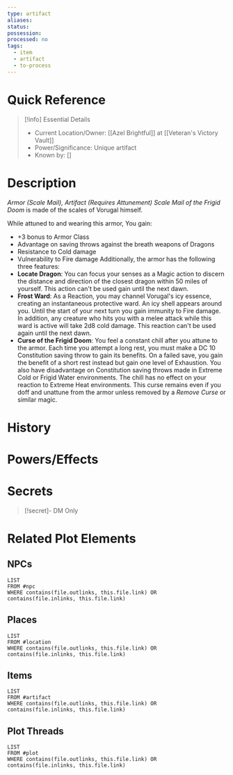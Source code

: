 ```yaml
---
type: artifact
aliases: 
status: 
possession: 
processed: no
tags:
  - item
  - artifact
  - to-process
---
```

# Quick Reference
> [!info] Essential Details
> - Current Location/Owner: [[Azel Brightful]] at [[Veteran's Victory Vault]]
> - Power/Significance: Unique artifact
> - Known by: []

# Description
*Armor (Scale Mail), Artifact (Requires Attunement)*
*Scale Mail of the Frigid Doom* is made of the scales of Vorugal himself.

While attuned to and wearing this armor,
You gain:
- +3 bonus to Armor Class
- Advantage on saving throws against the breath weapons of Dragons
- Resistance to Cold damage
- Vulnerability to Fire damage
Additionally, the armor has the following three features:
- **Locate Dragon**: You can focus your senses as a Magic action to discern the distance and direction of the closest dragon within 50 miles of yourself. This action can't be used gain until the next dawn.
- **Frost Ward**: As a Reaction, you may channel Vorugal's icy essence, creating an instantaneous protective ward. An icy shell appears around you. Until the start of your next turn you gain immunity to Fire damage. In addition, any creature who hits you with a melee attack while this ward is active will take 2d8 cold damage. This reaction can't be used again until the next dawn.
- **Curse of the Frigid Doom**: You feel a constant chill after you attune to the armor. Each time you attempt a long rest, you must make a DC 10 Constitution saving throw to gain its benefits. On a failed save, you gain the benefit of a short rest instead but gain one level of Exhaustion. You also have disadvantage on Constitution saving throws made in Extreme Cold or Frigid Water environments. The chill has no effect on your reaction to Extreme Heat environments. This curse remains even if you doff and unattune from the armor unless removed by a *Remove Curse* or similar magic.
# History

# Powers/Effects

# Secrets
> [!secret]- DM Only
> 

# Related Plot Elements
## NPCs
```dataview
LIST
FROM #npc
WHERE contains(file.outlinks, this.file.link) OR contains(file.inlinks, this.file.link)
```
## Places
```dataview
LIST
FROM #location
WHERE contains(file.outlinks, this.file.link) OR contains(file.inlinks, this.file.link)
```
## Items
```dataview
LIST
FROM #artifact 
WHERE contains(file.outlinks, this.file.link) OR contains(file.inlinks, this.file.link)
```
## Plot Threads
```dataview
LIST
FROM #plot 
WHERE contains(file.outlinks, this.file.link) OR contains(file.inlinks, this.file.link)
```
